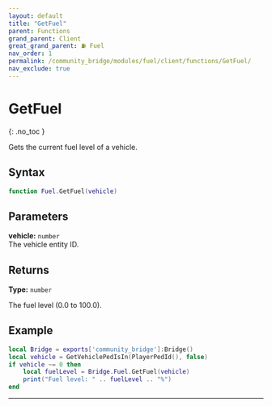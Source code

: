 ```yaml
---
layout: default
title: "GetFuel"
parent: Functions
grand_parent: Client
great_grand_parent: ⛽ Fuel
nav_order: 1
permalink: /community_bridge/modules/fuel/client/functions/GetFuel/
nav_exclude: true
---
```


# GetFuel
{: .no_toc }

Gets the current fuel level of a vehicle.

## Syntax

```lua
function Fuel.GetFuel(vehicle)
```

## Parameters

**vehicle:** `number`  
The vehicle entity ID.

## Returns

**Type:** `number`  

The fuel level (0.0 to 100.0).

## Example

```lua
local Bridge = exports['community_bridge']:Bridge()
local vehicle = GetVehiclePedIsIn(PlayerPedId(), false)
if vehicle ~= 0 then
    local fuelLevel = Bridge.Fuel.GetFuel(vehicle)
    print("Fuel level: " .. fuelLevel .. "%")
end
```

---